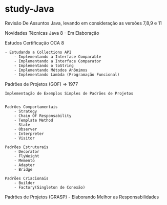 # study-Java

Revisão De Assuntos Java, levando em consideração as versões 7,8,9 e 11

Novidades Técnicas Java 8
	- Em Elaboração

Estudos Certificação OCA 8
	
	- Estudando a Collections API
		- Implementando a Interface Comparable
		- Implementando a Interface Comparator
		- Implementando o toString
		- Implementando Métodos Anônimos
		- Implementando Lambda (Programação Funcional)

Padrões de Projetos (GOF) => 1977

	Implementação de Exemplos Simples de Padrões de Projetos

	
	Padrões Comportamentais
		- Strategy
		- Chain Of Responsability
		- Template Method
		- State
		- Observer
		- Interpreter
		- Visitor 

	Padrões Estruturais 
		- Decorator
		- FlyWeight
		- Memento
		- Adapter
		- Bridge

	Padrões Criacionais
		- Builder
		- Factory(Singleton de Conexão)



Padrões de Projetos (GRASP) - Elaborando Melhor as Responsabilidades
